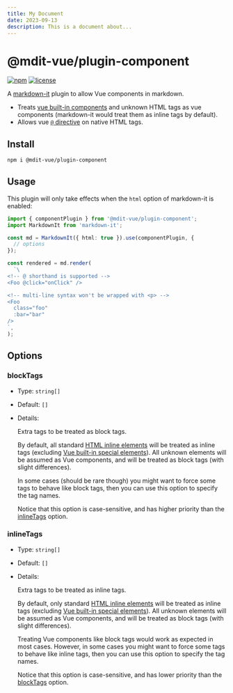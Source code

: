 ```yaml
---
title: My Document
date: 2023-09-13
description: This is a document about...
---
```

# @mdit-vue/plugin-component

[![npm](https://badgen.net/npm/v/@mdit-vue/plugin-component)](https://www.npmjs.com/package/@mdit-vue/plugin-component)
[![license](https://badgen.net/github/license/mdit-vue/mdit-vue)](https://github.com/mdit-vue/mdit-vue/blob/main/LICENSE)

A [markdown-it](https://github.com/markdown-it/markdown-it) plugin to allow Vue components in markdown.

- Treats [vue built-in components](https://vuejs.org/api/built-in-components.html) and unknown HTML tags as vue components (markdown-it would treat them as inline tags by default).
- Allows vue [`@` directive](https://vuejs.org/api/built-in-directives.html#v-on) on native HTML tags.

## Install

```sh
npm i @mdit-vue/plugin-component
```

## Usage

This plugin will only take effects when the `html` option of markdown-it is enabled:

```ts
import { componentPlugin } from '@mdit-vue/plugin-component';
import MarkdownIt from 'markdown-it';

const md = MarkdownIt({ html: true }).use(componentPlugin, {
  // options
});

const rendered = md.render(
  `\
<!-- @ shorthand is supported -->
<Foo @click="onClick" />

<!-- multi-line syntax won't be wrapped with <p> -->
<Foo
  class="foo"
  :bar="bar"
/>
`,
);
```

## Options

### blockTags

- Type: `string[]`

- Default: `[]`

- Details:

  Extra tags to be treated as block tags.

  By default, all standard [HTML inline elements](https://developer.mozilla.org/en-US/docs/Web/HTML/Inline_elements) will be treated as inline tags (excluding [Vue built-in special elements](https://vuejs.org/api/built-in-special-elements.html)). All unknown elements will be assumed as Vue components, and will be treated as block tags (with slight differences).

  In some cases (should be rare though) you might want to force some tags to behave like block tags, then you can use this option to specify the tag names.

  Notice that this option is case-sensitive, and has higher priority than the [inlineTags](#inlinetags) option.

### inlineTags

- Type: `string[]`

- Default: `[]`

- Details:

  Extra tags to be treated as inline tags.

  By default, only standard [HTML inline elements](https://developer.mozilla.org/en-US/docs/Web/HTML/Inline_elements) will be treated as inline tags (excluding [Vue built-in special elements](https://vuejs.org/api/built-in-special-elements.html)). All unknown elements will be assumed as Vue components, and will be treated as block tags (with slight differences).

  Treating Vue components like block tags would work as expected in most cases. However, in some cases you might want to force some tags to behave like inline tags, then you can use this option to specify the tag names.

  Notice that this option is case-sensitive, and has lower priority than the [blockTags](#blocktags) option.
